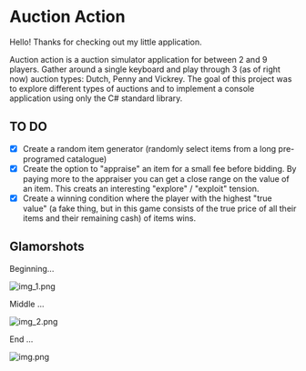 # Auction Action 

Hello! Thanks for checking out my little application. 

Auction action is a auction simulator application for between 2 and 9 players. Gather around a single keyboard and play through 3 (as of right now) auction types: Dutch, Penny and Vickrey. The goal of this project was to explore different types of auctions and to implement a console application using only the C# standard library. 

## TO DO
- [x] Create a random item generator (randomly select items from a long pre-programed catalogue)
- [x] Create the option to "appraise" an item for a small fee before bidding. By paying more to the appraiser you can get a close range on the value of an item. This creats an interesting "explore" / "exploit" tension. 
- [x] Create a winning condition where the player with the highest "true value" (a fake thing, but in this game consists of the true price of all their items and their remaining cash) of items wins.

## Glamorshots

Beginning...

![img_1.png](img_1.png)

Middle ... 

![img_2.png](img_2.png)


End ...

![img.png](img.png)